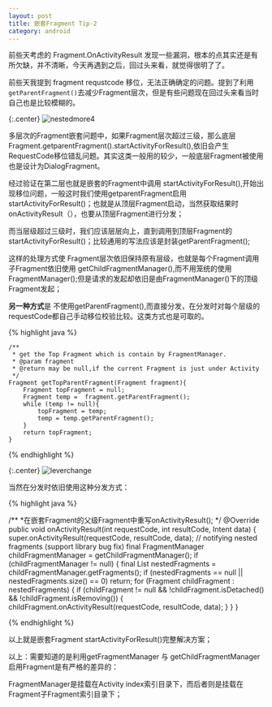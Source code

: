 ```yaml
---
layout: post
title: 嵌套Fragment Tip-2
category: android
---
```


前些天考虑的 Fragment.OnActivityResult 发现一些漏洞，根本的点其实还是有所欠缺，并不清晰，今天再遇到之后，回过头来看，就觉得很明了了。

前些天我提到 fragment requstcode 移位，无法正确确定的问题。提到了利用`getParentFragment()`去减少Fragment层次，但是有些问题现在回过头来看当时自己也是比较模糊的。


{:.center}
![nestedmore4](http://7xqncp.com1.z0.glb.clouddn.com/assets%2Fimg%2F20151218%2Flevermore4.png)

多层次的Fragment嵌套问题中，如果Fragment层次超过三级，那么底层Fragment.getparentFragment().startActivityForResult(),依旧会产生RequestCode移位错乱问题。其实这类一般用的较少，一般底层Fragment被使用也是设计为DialogFragment。

经过验证在第二层也就是嵌套的Fragment中调用 startActivityForResult(),开始出现移位问题，一般这时我们使用getparentFragment启用startActivityForResult()；也就是从顶层Fragment启动，当然获取结果时onActivityResult（），也要从顶层Fragment进行分发；

而当层级超过三级时，我们应该层层向上，直到调用到顶层Fragment的startActivityForResult()；比较通用的写法应该是封装getParentFragment();

这样的处理方式使 Fragment层次依旧保持原有层级，也就是每个Fragment调用子Fragment依旧使用 getChildFragmentManager(),而不用笼统的使用FragmentManager();但是请求的发起却依旧是由FragmentManager()下的顶级Fragment发起；

**另一种方式**是 不使用getParentFragment(),而直接分发，在分发时对每个层级的requestCode都自己手动移位校验比较。这类方式也是可取的。


{% highlight java %}

    /**
     * get the Top Fragment which is contain by FragmentManager.
     * @param fragment
     * @return may be null,if the current Fragment is just under Activity
     */
    Fragment getTopParentFragment(Fragment fragment){
        Fragment topFragment = null;
        Fragment temp =  fragment.getParentFragment();
        while (temp != null){
            topFragment = temp;
            temp = temp.getParentFragment();
        }
        return topFragment;
    }

{% endhighlight %}



{:.center}
![leverchange](http://7xqncp.com1.z0.glb.clouddn.com/assets%2Fimg%2F20151218%2Fleverchange.png)


当然在分发时依旧使用这种分发方式：

{% highlight java %}

/**
    *在嵌套Fragment的父级Fragment中重写onActivityResult();
    */
@Override 
public void onActivityResult(int requestCode, int resultCode, Intent data) {
    super.onActivityResult(requestCode, resultCode, data);
    // notifying nested fragments (support library bug fix) 
    final FragmentManager childFragmentManager = getChildFragmentManager(); 
    if (childFragmentManager != null) { 
        final List<Fragment> nestedFragments = childFragmentManager.getFragments();
        if (nestedFragments == null || nestedFragments.size() == 0) return; 
        for (Fragment childFragment : nestedFragments) { 
            if (childFragment != null && !childFragment.isDetached() && !childFragment.isRemoving()) { 
                childFragment.onActivityResult(requestCode, resultCode, data);
            } 
        } 
    }

{% endhighlight %}

以上就是嵌套Fragment startActivityForResult()完整解决方案；

以上：需要知道的是利用getFragmentManager 与 getChildFragmentManager 启用Fragment是有严格的差异的：

FragmentManager是挂载在Activity index索引目录下，而后者则是挂载在Fragment子Fragment索引目录下；